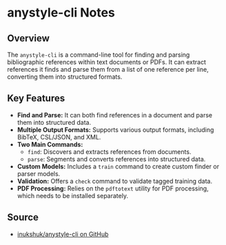 # anystyle-cli Notes

## Overview

The `anystyle-cli` is a command-line tool for finding and parsing bibliographic references within text documents or PDFs. It can extract references it finds and parse them from a list of one reference per line, converting them into structured formats.

## Key Features

*   **Find and Parse:** It can both find references in a document and parse them into structured data.
*   **Multiple Output Formats:** Supports various output formats, including BibTeX, CSL/JSON, and XML.
*   **Two Main Commands:**
    *   `find`: Discovers and extracts references from documents.
    *   `parse`: Segments and converts references into structured data.
*   **Custom Models:** Includes a `train` command to create custom finder or parser models.
*   **Validation:** Offers a `check` command to validate tagged training data.
*   **PDF Processing:** Relies on the `pdftotext` utility for PDF processing, which needs to be installed separately.

## Source

*   [inukshuk/anystyle-cli on GitHub](https://github.com/inukshuk/anystyle-cli)
